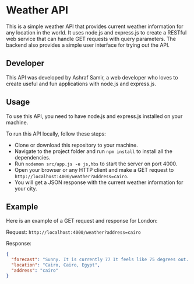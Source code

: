 # Weather API

This is a simple weather API that provides current weather information for any location in the world. It uses node.js and express.js to create a RESTful web service that can handle GET requests with query parameters. The backend also provides a simple user interface for trying out the API.

## Developer

This API was developed by Ashraf Samir, a web developer who loves to create useful and fun applications with node.js and express.js.

## Usage

To use this API, you need to have node.js and express.js installed on your machine.

To run this API locally, follow these steps:

- Clone or download this repository to your machine.
- Navigate to the project folder and run `npm install` to install all the dependencies.
- Run `nodemon src/app.js -e js,hbs` to start the server on port 4000.
- Open your browser or any HTTP client and make a GET request to `http://localhost:4000/weather?address=cairo`.
- You will get a JSON response with the current weather information for your city.

## Example

Here is an example of a GET request and response for London:

Request: `http://localhost:4000/weather?address=cairo`

Response:

```json
{
  "forecast": "Sunny. It is currently 77 It feels like 75 degrees out. The humidity is 39%.",
  "location": "Cairo, Cairo, Egypt",
  "address": "cairo"
}
```
